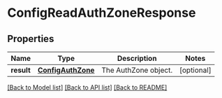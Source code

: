 # ConfigReadAuthZoneResponse

## Properties
Name | Type | Description | Notes
------------ | ------------- | ------------- | -------------
**result** | [**ConfigAuthZone**](ConfigAuthZone.md) | The AuthZone object. | [optional] 

[[Back to Model list]](../README.md#documentation-for-models) [[Back to API list]](../README.md#documentation-for-api-endpoints) [[Back to README]](../README.md)


